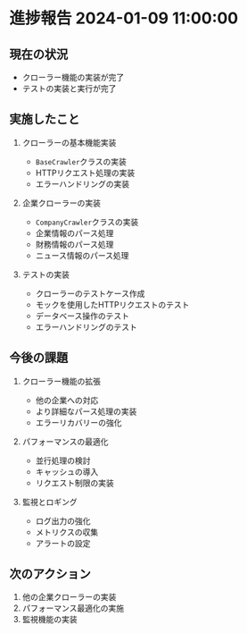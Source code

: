 # 進捗報告 2024-01-09 11:00:00

## 現在の状況
- クローラー機能の実装が完了
- テストの実装と実行が完了

## 実施したこと
1. クローラーの基本機能実装
   - `BaseCrawler`クラスの実装
   - HTTPリクエスト処理の実装
   - エラーハンドリングの実装

2. 企業クローラーの実装
   - `CompanyCrawler`クラスの実装
   - 企業情報のパース処理
   - 財務情報のパース処理
   - ニュース情報のパース処理

3. テストの実装
   - クローラーのテストケース作成
   - モックを使用したHTTPリクエストのテスト
   - データベース操作のテスト
   - エラーハンドリングのテスト

## 今後の課題
1. クローラー機能の拡張
   - 他の企業への対応
   - より詳細なパース処理の実装
   - エラーリカバリーの強化

2. パフォーマンスの最適化
   - 並行処理の検討
   - キャッシュの導入
   - リクエスト制限の実装

3. 監視とロギング
   - ログ出力の強化
   - メトリクスの収集
   - アラートの設定

## 次のアクション
1. 他の企業クローラーの実装
2. パフォーマンス最適化の実施
3. 監視機能の実装 